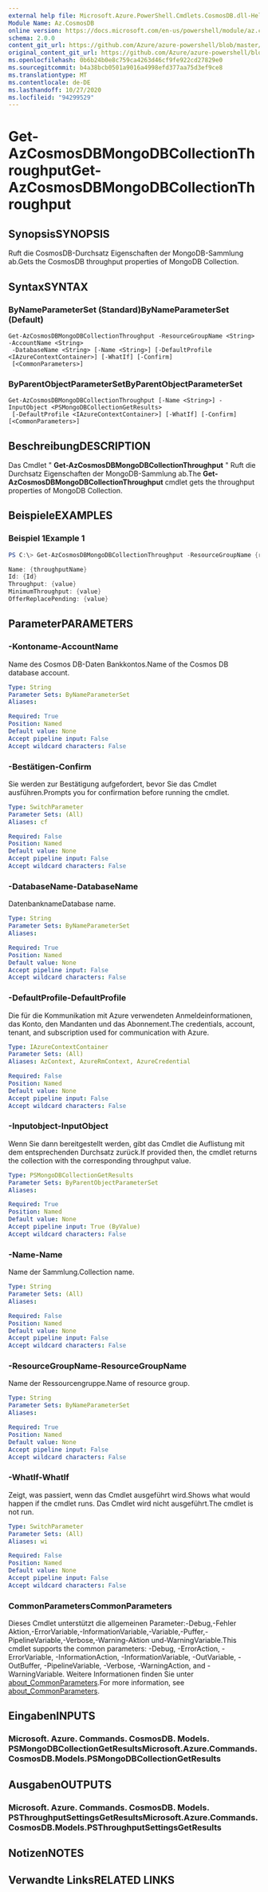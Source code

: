 ```yaml
---
external help file: Microsoft.Azure.PowerShell.Cmdlets.CosmosDB.dll-Help.xml
Module Name: Az.CosmosDB
online version: https://docs.microsoft.com/en-us/powershell/module/az.cosmosdb/get-azcosmosdbmongodbcollectionthroughput
schema: 2.0.0
content_git_url: https://github.com/Azure/azure-powershell/blob/master/src/CosmosDB/CosmosDB/help/Get-AzCosmosDBMongoDBCollectionThroughput.md
original_content_git_url: https://github.com/Azure/azure-powershell/blob/master/src/CosmosDB/CosmosDB/help/Get-AzCosmosDBMongoDBCollectionThroughput.md
ms.openlocfilehash: 0b6b24b0e8c759ca4263d46cf9fe922cd27829e0
ms.sourcegitcommit: b4a38bcb0501a9016a4998efd377aa75d3ef9ce8
ms.translationtype: MT
ms.contentlocale: de-DE
ms.lasthandoff: 10/27/2020
ms.locfileid: "94299529"
---
```

# <span data-ttu-id="0d05a-101">Get-AzCosmosDBMongoDBCollectionThroughput</span><span class="sxs-lookup"><span data-stu-id="0d05a-101">Get-AzCosmosDBMongoDBCollectionThroughput</span></span>

## <span data-ttu-id="0d05a-102">Synopsis</span><span class="sxs-lookup"><span data-stu-id="0d05a-102">SYNOPSIS</span></span>
<span data-ttu-id="0d05a-103">Ruft die CosmosDB-Durchsatz Eigenschaften der MongoDB-Sammlung ab.</span><span class="sxs-lookup"><span data-stu-id="0d05a-103">Gets the CosmosDB throughput properties of MongoDB Collection.</span></span>

## <span data-ttu-id="0d05a-104">Syntax</span><span class="sxs-lookup"><span data-stu-id="0d05a-104">SYNTAX</span></span>

### <span data-ttu-id="0d05a-105">ByNameParameterSet (Standard)</span><span class="sxs-lookup"><span data-stu-id="0d05a-105">ByNameParameterSet (Default)</span></span>
```
Get-AzCosmosDBMongoDBCollectionThroughput -ResourceGroupName <String> -AccountName <String>
 -DatabaseName <String> [-Name <String>] [-DefaultProfile <IAzureContextContainer>] [-WhatIf] [-Confirm]
 [<CommonParameters>]
```

### <span data-ttu-id="0d05a-106">ByParentObjectParameterSet</span><span class="sxs-lookup"><span data-stu-id="0d05a-106">ByParentObjectParameterSet</span></span>
```
Get-AzCosmosDBMongoDBCollectionThroughput [-Name <String>] -InputObject <PSMongoDBCollectionGetResults>
 [-DefaultProfile <IAzureContextContainer>] [-WhatIf] [-Confirm] [<CommonParameters>]
```

## <span data-ttu-id="0d05a-107">Beschreibung</span><span class="sxs-lookup"><span data-stu-id="0d05a-107">DESCRIPTION</span></span>
<span data-ttu-id="0d05a-108">Das Cmdlet " **Get-AzCosmosDBMongoDBCollectionThroughput** " Ruft die Durchsatz Eigenschaften der MongoDB-Sammlung ab.</span><span class="sxs-lookup"><span data-stu-id="0d05a-108">The **Get-AzCosmosDBMongoDBCollectionThroughput** cmdlet gets the throughput properties of MongoDB Collection.</span></span>

## <span data-ttu-id="0d05a-109">Beispiele</span><span class="sxs-lookup"><span data-stu-id="0d05a-109">EXAMPLES</span></span>

### <span data-ttu-id="0d05a-110">Beispiel 1</span><span class="sxs-lookup"><span data-stu-id="0d05a-110">Example 1</span></span>
```powershell
PS C:\> Get-AzCosmosDBMongoDBCollectionThroughput -ResourceGroupName {rgName} -AccountName {accountName} -DatabaseName {databaseName} -Name {collectionName}

Name: {throughputName}
Id: {Id}
Throughput: {value} 
MinimumThroughput: {value}
OfferReplacePending: {value}
```

## <span data-ttu-id="0d05a-111">Parameter</span><span class="sxs-lookup"><span data-stu-id="0d05a-111">PARAMETERS</span></span>

### <span data-ttu-id="0d05a-112">-Kontoname</span><span class="sxs-lookup"><span data-stu-id="0d05a-112">-AccountName</span></span>
<span data-ttu-id="0d05a-113">Name des Cosmos DB-Daten Bankkontos.</span><span class="sxs-lookup"><span data-stu-id="0d05a-113">Name of the Cosmos DB database account.</span></span>

```yaml
Type: String
Parameter Sets: ByNameParameterSet
Aliases:

Required: True
Position: Named
Default value: None
Accept pipeline input: False
Accept wildcard characters: False
```

### <span data-ttu-id="0d05a-114">-Bestätigen</span><span class="sxs-lookup"><span data-stu-id="0d05a-114">-Confirm</span></span>
<span data-ttu-id="0d05a-115">Sie werden zur Bestätigung aufgefordert, bevor Sie das Cmdlet ausführen.</span><span class="sxs-lookup"><span data-stu-id="0d05a-115">Prompts you for confirmation before running the cmdlet.</span></span>

```yaml
Type: SwitchParameter
Parameter Sets: (All)
Aliases: cf

Required: False
Position: Named
Default value: None
Accept pipeline input: False
Accept wildcard characters: False
```

### <span data-ttu-id="0d05a-116">-DatabaseName</span><span class="sxs-lookup"><span data-stu-id="0d05a-116">-DatabaseName</span></span>
<span data-ttu-id="0d05a-117">Datenbankname</span><span class="sxs-lookup"><span data-stu-id="0d05a-117">Database name.</span></span>

```yaml
Type: String
Parameter Sets: ByNameParameterSet
Aliases:

Required: True
Position: Named
Default value: None
Accept pipeline input: False
Accept wildcard characters: False
```

### <span data-ttu-id="0d05a-118">-DefaultProfile</span><span class="sxs-lookup"><span data-stu-id="0d05a-118">-DefaultProfile</span></span>
<span data-ttu-id="0d05a-119">Die für die Kommunikation mit Azure verwendeten Anmeldeinformationen, das Konto, den Mandanten und das Abonnement.</span><span class="sxs-lookup"><span data-stu-id="0d05a-119">The credentials, account, tenant, and subscription used for communication with Azure.</span></span>

```yaml
Type: IAzureContextContainer
Parameter Sets: (All)
Aliases: AzContext, AzureRmContext, AzureCredential

Required: False
Position: Named
Default value: None
Accept pipeline input: False
Accept wildcard characters: False
```

### <span data-ttu-id="0d05a-120">-Inputobject</span><span class="sxs-lookup"><span data-stu-id="0d05a-120">-InputObject</span></span>
<span data-ttu-id="0d05a-121">Wenn Sie dann bereitgestellt werden, gibt das Cmdlet die Auflistung mit dem entsprechenden Durchsatz zurück.</span><span class="sxs-lookup"><span data-stu-id="0d05a-121">If provided then, the cmdlet returns the collection with the corresponding throughput value.</span></span>

```yaml
Type: PSMongoDBCollectionGetResults
Parameter Sets: ByParentObjectParameterSet
Aliases:

Required: True
Position: Named
Default value: None
Accept pipeline input: True (ByValue)
Accept wildcard characters: False
```

### <span data-ttu-id="0d05a-122">-Name</span><span class="sxs-lookup"><span data-stu-id="0d05a-122">-Name</span></span>
<span data-ttu-id="0d05a-123">Name der Sammlung.</span><span class="sxs-lookup"><span data-stu-id="0d05a-123">Collection name.</span></span>

```yaml
Type: String
Parameter Sets: (All)
Aliases:

Required: False
Position: Named
Default value: None
Accept pipeline input: False
Accept wildcard characters: False
```

### <span data-ttu-id="0d05a-124">-ResourceGroupName</span><span class="sxs-lookup"><span data-stu-id="0d05a-124">-ResourceGroupName</span></span>
<span data-ttu-id="0d05a-125">Name der Ressourcengruppe.</span><span class="sxs-lookup"><span data-stu-id="0d05a-125">Name of resource group.</span></span>

```yaml
Type: String
Parameter Sets: ByNameParameterSet
Aliases:

Required: True
Position: Named
Default value: None
Accept pipeline input: False
Accept wildcard characters: False
```

### <span data-ttu-id="0d05a-126">-WhatIf</span><span class="sxs-lookup"><span data-stu-id="0d05a-126">-WhatIf</span></span>
<span data-ttu-id="0d05a-127">Zeigt, was passiert, wenn das Cmdlet ausgeführt wird.</span><span class="sxs-lookup"><span data-stu-id="0d05a-127">Shows what would happen if the cmdlet runs.</span></span>
<span data-ttu-id="0d05a-128">Das Cmdlet wird nicht ausgeführt.</span><span class="sxs-lookup"><span data-stu-id="0d05a-128">The cmdlet is not run.</span></span>

```yaml
Type: SwitchParameter
Parameter Sets: (All)
Aliases: wi

Required: False
Position: Named
Default value: None
Accept pipeline input: False
Accept wildcard characters: False
```

### <span data-ttu-id="0d05a-129">CommonParameters</span><span class="sxs-lookup"><span data-stu-id="0d05a-129">CommonParameters</span></span>
<span data-ttu-id="0d05a-130">Dieses Cmdlet unterstützt die allgemeinen Parameter:-Debug,-Fehler Aktion,-ErrorVariable,-InformationVariable,-Variable,-Puffer,-PipelineVariable,-Verbose,-Warning-Aktion und-WarningVariable.</span><span class="sxs-lookup"><span data-stu-id="0d05a-130">This cmdlet supports the common parameters: -Debug, -ErrorAction, -ErrorVariable, -InformationAction, -InformationVariable, -OutVariable, -OutBuffer, -PipelineVariable, -Verbose, -WarningAction, and -WarningVariable.</span></span> <span data-ttu-id="0d05a-131">Weitere Informationen finden Sie unter [about_CommonParameters](http://go.microsoft.com/fwlink/?LinkID=113216).</span><span class="sxs-lookup"><span data-stu-id="0d05a-131">For more information, see [about_CommonParameters](http://go.microsoft.com/fwlink/?LinkID=113216).</span></span>

## <span data-ttu-id="0d05a-132">Eingaben</span><span class="sxs-lookup"><span data-stu-id="0d05a-132">INPUTS</span></span>

### <span data-ttu-id="0d05a-133">Microsoft. Azure. Commands. CosmosDB. Models. PSMongoDBCollectionGetResults</span><span class="sxs-lookup"><span data-stu-id="0d05a-133">Microsoft.Azure.Commands.CosmosDB.Models.PSMongoDBCollectionGetResults</span></span>

## <span data-ttu-id="0d05a-134">Ausgaben</span><span class="sxs-lookup"><span data-stu-id="0d05a-134">OUTPUTS</span></span>

### <span data-ttu-id="0d05a-135">Microsoft. Azure. Commands. CosmosDB. Models. PSThroughputSettingsGetResults</span><span class="sxs-lookup"><span data-stu-id="0d05a-135">Microsoft.Azure.Commands.CosmosDB.Models.PSThroughputSettingsGetResults</span></span>

## <span data-ttu-id="0d05a-136">Notizen</span><span class="sxs-lookup"><span data-stu-id="0d05a-136">NOTES</span></span>

## <span data-ttu-id="0d05a-137">Verwandte Links</span><span class="sxs-lookup"><span data-stu-id="0d05a-137">RELATED LINKS</span></span>
